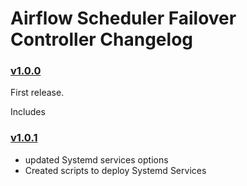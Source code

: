 # Airflow Scheduler Failover Controller Changelog

### [v1.0.0](https://github.com/teamclairvoyant/airflow-scheduler-failover-controller/tree/v1.0.0)

First release.

Includes

### [v1.0.1](https://github.com/teamclairvoyant/airflow-scheduler-failover-controller/tree/v1.0.1)

* updated Systemd services options
* Created scripts to deploy Systemd Services



